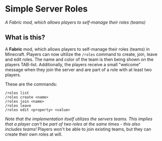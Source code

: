 # Simple Server Roles

*A Fabric mod, which allows players to self-manage their roles (teams)*

## What is this?

A **Fabric** mod, which allows players to self-manage their roles (teams) in Minecraft. Players can now ultilize the `/roles` command to create, join, leave and edit roles. The name and color of the team is then being shown on the players TAB-list. Additionally, the players receive a small "welcome" message when they join the server and are part of a role with at least two players.

These are the commands:
```
/roles list
/roles create <name>
/roles join <name>
/roles leave
/roles edit <property> <value>
```

*Note that the implementation itself utilizes the servers teams. This implies that a player can't be part of two roles at the same times - this also includes teams!* Players won't be able to join existing teams, but they can create their own roles at will.